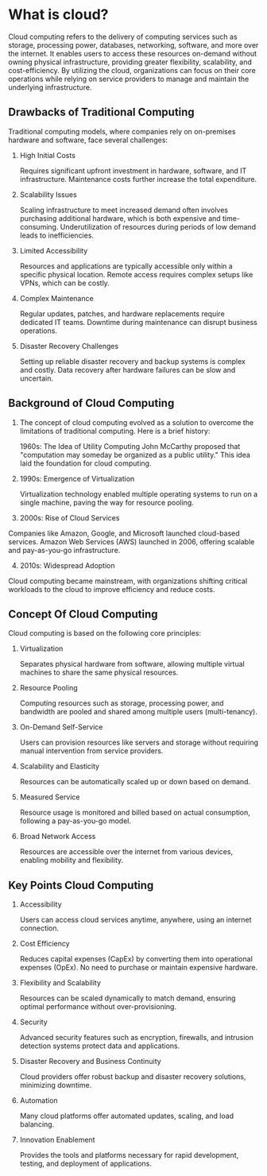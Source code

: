# What is cloud?

Cloud computing refers to the delivery of computing services such as storage, processing power, databases, networking, software, and more over the internet. It enables users to access these resources on-demand without owning physical infrastructure, providing greater flexibility, scalability, and cost-efficiency. By utilizing the cloud, organizations can focus on their core operations while relying on service providers to manage and maintain the underlying infrastructure.

## Drawbacks of Traditional Computing

Traditional computing models, where companies rely on on-premises hardware and software, face several challenges:

1. High Initial Costs

   Requires significant upfront investment in hardware, software, and IT infrastructure.
   Maintenance costs further increase the total expenditure.

2. Scalability Issues

   Scaling infrastructure to meet increased demand often involves purchasing additional hardware, which is both expensive and time-consuming.
   Underutilization of resources during periods of low demand leads to inefficiencies.

3. Limited Accessibility

   Resources and applications are typically accessible only within a specific physical location.
   Remote access requires complex setups like VPNs, which can be costly.

4. Complex Maintenance

   Regular updates, patches, and hardware replacements require dedicated IT teams.
   Downtime during maintenance can disrupt business operations.

5. Disaster Recovery Challenges

   Setting up reliable disaster recovery and backup systems is complex and costly.
   Data recovery after hardware failures can be slow and uncertain.

## Background of Cloud Computing

1. The concept of cloud computing evolved as a solution to overcome the limitations of traditional computing. Here is a brief history:

   1960s: The Idea of Utility Computing
   John McCarthy proposed that "computation may someday be organized as a public utility." This idea laid the foundation for cloud computing.

2. 1990s: Emergence of Virtualization

   Virtualization technology enabled multiple operating systems to run on a single machine, paving the way for resource pooling.

3. 2000s: Rise of Cloud Services

Companies like Amazon, Google, and Microsoft launched cloud-based services.
Amazon Web Services (AWS) launched in 2006, offering scalable and pay-as-you-go infrastructure.

4. 2010s: Widespread Adoption

Cloud computing became mainstream, with organizations shifting critical workloads to the cloud to improve efficiency and reduce costs.

## Concept Of Cloud Computing

Cloud computing is based on the following core principles:

1. Virtualization

   Separates physical hardware from software, allowing multiple virtual machines to share the same physical resources.

2. Resource Pooling

   Computing resources such as storage, processing power, and bandwidth are pooled and shared among multiple users (multi-tenancy).

3. On-Demand Self-Service

   Users can provision resources like servers and storage without requiring manual intervention from service providers.

4. Scalability and Elasticity

   Resources can be automatically scaled up or down based on demand.

5. Measured Service

   Resource usage is monitored and billed based on actual consumption, following a pay-as-you-go model.

6. Broad Network Access

   Resources are accessible over the internet from various devices, enabling mobility and flexibility.

## Key Points Cloud Computing

1. Accessibility

   Users can access cloud services anytime, anywhere, using an internet connection.

2. Cost Efficiency

   Reduces capital expenses (CapEx) by converting them into operational expenses (OpEx).
   No need to purchase or maintain expensive hardware.

3. Flexibility and Scalability

   Resources can be scaled dynamically to match demand, ensuring optimal performance without over-provisioning.

4. Security

   Advanced security features such as encryption, firewalls, and intrusion detection systems protect data and applications.

5. Disaster Recovery and Business Continuity

   Cloud providers offer robust backup and disaster recovery solutions, minimizing downtime.

6. Automation

   Many cloud platforms offer automated updates, scaling, and load balancing.

7. Innovation Enablement

   Provides the tools and platforms necessary for rapid development, testing, and deployment of applications.

